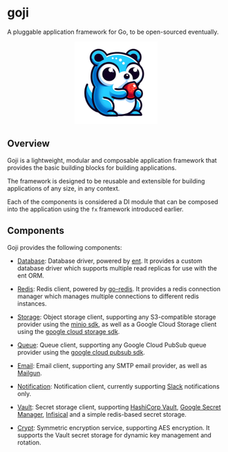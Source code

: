 # goji

A pluggable application framework for Go, to be open-sourced eventually.

<div align="center">
  <img src="./logo.png" width="192px" />
</div>

## Overview

Goji is a lightweight, modular and composable application framework that provides the basic building blocks for building applications.

The framework is designed to be reusable and extensible for building applications of any size, in any context.

Each of the components is considered a DI module that can be composed into the application using the `fx` framework introduced earlier.

## Components

Goji provides the following components:

- [Database](./component/database): Database driver, powered by [ent](https://entgo.io/). It provides a custom database driver which supports multiple read replicas for use with the ent ORM.

- [Redis](./component/redis): Redis client, powered by [go-redis](https://github.com/redis/go-redis). It provides a redis connection manager which manages multiple connections to different redis instances.

- [Storage](./component/storage): Object storage client, supporting any S3-compatible storage provider using the [minio sdk](https://github.com/minio/minio-go), as well as a Google Cloud Storage client using the [google cloud storage sdk](https://pkg.go.dev/cloud.google.com/go/storage).

- [Queue](./component/queue): Queue client, supporting any Google Cloud PubSub queue provider using the [google cloud pubsub sdk](https://pkg.go.dev/cloud.google.com/go/pubsub).

- [Email](./component/email): Email client, supporting any SMTP email provider, as well as [Mailgun](https://www.mailgun.com).

- [Notification](./component/notification): Notification client, currently supporting [Slack](https://slack.com) notifications only.

- [Vault](./component/vault): Secret storage client, supporting [HashiCorp Vault](https://www.vaultproject.io), [Google Secret Manager](https://cloud.google.com/secret-manager), [Infisical](https://infisical.com) and a simple redis-based secret storage.

- [Crypt](./component/crypt): Symmetric encryption service, supporting AES encryption. It supports the Vault secret storage for dynamic key management and rotation.
